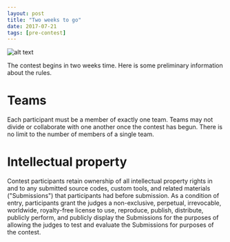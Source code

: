 ```yaml
---
layout: post
title: "Two weeks to go"
date: 2017-07-21
tags: [pre-contest]
---
```


![alt text](http://events.inf.ed.ac.uk/icfpcontest2017/static/punter.png "a punter")

The contest begins in two weeks time. Here is some preliminary
information about the rules.

# Teams

Each participant must be a member of exactly one team. Teams may not
divide or collaborate with one another once the contest has
begun. There is no limit to the number of members of a single team.

# Intellectual property

Contest participants retain ownership of all intellectual property
rights in and to any submitted source codes, custom tools, and related
materials ("Submissions") that participants had before submission. As
a condition of entry, participants grant the judges a non-exclusive,
perpetual, irrevocable, worldwide, royalty-free license to use,
reproduce, publish, distribute, publicly perform, and publicly display
the Submissions for the purposes of allowing the judges to test and
evaluate the Submissions for purposes of the contest.
